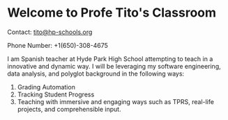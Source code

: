 # Welcome to Profe Tito's Classroom


Contact: tito@hp-schools.org

Phone Number: +1(650)-308-4675

I am Spanish teacher at Hyde Park High School attempting to teach in a innovative and dynamic way.
I will be leveraging my software engineering, data analysis, and polyglot background in the following ways:

1. Grading Automation
2. Tracking Student Progress
3. Teaching with immersive and engaging ways such as TPRS, real-life projects, and comprehensible input.




